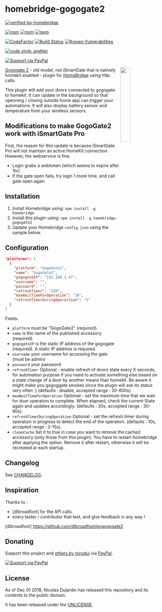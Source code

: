# homebridge-gogogate2

[![verified-by-homebridge](https://badgen.net/badge/homebridge/verified/purple)](https://github.com/homebridge/homebridge/wiki/Verified-Plugins)

[![npm](https://img.shields.io/npm/v/homebridge-gogogate2.svg)](https://www.npmjs.com/package/homebridge-gogogate2)
[![npm](https://img.shields.io/npm/dw/homebridge-gogogate2.svg)](https://www.npmjs.com/package/homebridge-gogogate2)
[![npm](https://img.shields.io/npm/dt/homebridge-gogogate2.svg)](https://www.npmjs.com/package/homebridge-gogogate2)

[![CodeFactor](https://www.codefactor.io/repository/github/nicoduj/homebridge-gogogate2/badge/dynamicplatform)](https://www.codefactor.io/repository/github/nicoduj/homebridge-gogogate2/overview/dynamicplatform)
[![Build Status](https://travis-ci.com/nicoduj/homebridge-gogogate2.svg?branch=master)](https://travis-ci.com/nicoduj/homebridge-gogogate2)
[![Known Vulnerabilities](https://snyk.io/test/github/nicoduj/homebridge-gogogate2/badge.svg?targetFile=package.json)](https://snyk.io/test/github/nicoduj/homebridge-gogogate2?targetFile=package.json)

[![code style: prettier](https://img.shields.io/badge/code_style-prettier-ff69b4.svg?style=flat-square)](https://github.com/prettier/prettier)

[![Support via PayPal][paypal-button]][paypal-nicoduj]

<img src="https://user-images.githubusercontent.com/19813688/80208881-5d984080-8631-11ea-9903-36224778c8d4.PNG" width="25%" align="right">

[Gogogate 2](https://www.gogogate.com) - old model, not iSmartGate that is natively homekit enabled - plugin for [HomeBridge](https://github.com/nfarina/homebridge) using http calls.

This plugin will add your doors connected to gogogate to homekit. It can update in the background so that openning / closing outside home app can trigger your automations. It will also display battery sensor and temperature from your wireless sensors.

## Modifications to make GogoGate2 work with iSmartGate Pro
First, the reason for this update is because iSmartGate Pro will not maintain an active HomeKit connection.  However, the webservice is fine.

- Login grabs a webtoken (which seems to expire after 1hr)
- If the gate open fails, try login 1 more time, and call gate open again

## Installation

1. Install Homebridge using: `npm install -g homebridge`
2. Install this plugin using: `npm install -g homebridge-gogogate2`
3. Update your Homebridge `config.json` using the sample below.

## Configuration

```json
"platforms": [
  {
    "platform": "GogoGate2",
    "name": "GogoGate2",
    "gogogateIP": "192.168.1.47",
    "username": "",
    "password": "",
    "refreshTimer": "120",
    "maxWaitTimeForOperation": "30",
    "refreshTimerDuringOperartion": "5"
  }
]
```

Fields:

- `platform` must be "GogoGate2" (required).
- `name` is the name of the published accessory (required).
- `gogogateIP` is the static IP address of the gogogate (required). A static IP address is required.
- `username` your username for accessing the gate (must be admin)
- `password` your password
- `refreshTimer` Optional - enable refresh of doors state every X seconds, for automation purpose if you need to activate something else based on a state change of a door by another means than homekit. Be aware it might make you gogoggate smokes since the plugin will ask its status very often :) (defaults : disable, accepted range : 30-600s).
- `maxWaitTimeForOperation` Optional - set the maximum time that we wait for door operation to complete. When elapsed, check the current State again and updates accordingly. (defaults : 30s, accepted range : 30-90s).
- `refreshTimerDuringOperation` Optional - set the refresh timer during operation in progress to detect the end of the operation. (defaults : 10s, accepted range : 2-15s).
- `cleanCache` Set it to true in case you want to remove the cached accessory (only those from this plugin). You have to restart homebridge after applying the option. Remove it after restart, otherwise it will be recreated at each startup.

## Changelog

See [CHANGELOG][].

[changelog]: CHANGELOG.md

## Inspiration

Thanks to :

- [dlbroadfoot] for the API calls.
- every tester / contributor that test, and give feedback in any way !

[dlbroadfoot] https://github.com/dlbroadfoot/pygogogate2

## Donating

Support this project and [others by nicoduj][nicoduj-projects] via [PayPal][paypal-nicoduj].

[![Support via PayPal][paypal-button]][paypal-nicoduj]

[nicoduj-projects]: https://github.com/nicoduj/
[paypal-button]: https://img.shields.io/badge/Donate-PayPal-green.svg
[paypal-nicoduj]: https://www.paypal.me/nicoduj

## License

As of Dec 01 2018, Nicolas Dujardin has released this repository and its contents to the public domain.

It has been released under the [UNLICENSE][].

[unlicense]: LICENSE
